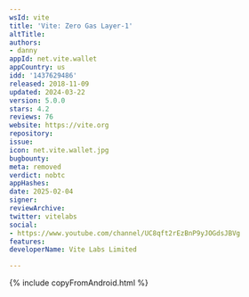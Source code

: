 ```yaml
---
wsId: vite
title: 'Vite: Zero Gas Layer-1'
altTitle: 
authors:
- danny
appId: net.vite.wallet
appCountry: us
idd: '1437629486'
released: 2018-11-09
updated: 2024-03-22
version: 5.0.0
stars: 4.2
reviews: 76
website: https://vite.org
repository: 
issue: 
icon: net.vite.wallet.jpg
bugbounty: 
meta: removed
verdict: nobtc
appHashes: 
date: 2025-02-04
signer: 
reviewArchive: 
twitter: vitelabs
social:
- https://www.youtube.com/channel/UC8qft2rEzBnP9yJOGdsJBVg
features: 
developerName: Vite Labs Limited

---
```


{% include copyFromAndroid.html %}